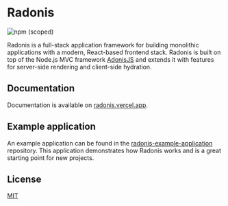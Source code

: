 # Radonis

![npm (scoped)](https://img.shields.io/npm/v/@microeinhundert/radonis)

Radonis is a full-stack application framework for building monolithic applications with a modern, React-based frontend stack. Radonis is built on top of the Node.js MVC framework [AdonisJS](https://adonisjs.com/) and extends it with features for server-side rendering and client-side hydration.

## Documentation

Documentation is available on [radonis.vercel.app](https://radonis.vercel.app/).

## Example application

An example application can be found in the [radonis-example-application](https://github.com/microeinhundert/radonis-example-application) repository. This application demonstrates how Radonis works and is a great starting point for new projects.

## License

[MIT](LICENSE)

